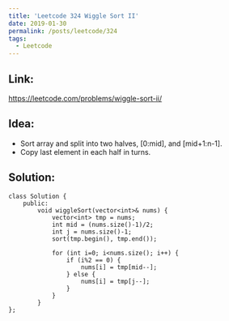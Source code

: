 ```yaml
---
title: 'Leetcode 324 Wiggle Sort II'
date: 2019-01-30
permalink: /posts/leetcode/324
tags:
  - Leetcode
---
```

## Link: ##
https://leetcode.com/problems/wiggle-sort-ii/

## Idea: ##
- Sort array and split into two halves, [0:mid], and [mid+1:n-1].
- Copy last element in each half in turns.

## Solution: ##
```
class Solution {
    public:
        void wiggleSort(vector<int>& nums) {
            vector<int> tmp = nums;
            int mid = (nums.size()-1)/2;
            int j = nums.size()-1;
            sort(tmp.begin(), tmp.end());

            for (int i=0; i<nums.size(); i++) {
                if (i%2 == 0) {
                    nums[i] = tmp[mid--];
                } else {
                    nums[i] = tmp[j--];
                }
            }  
        }
};
```
